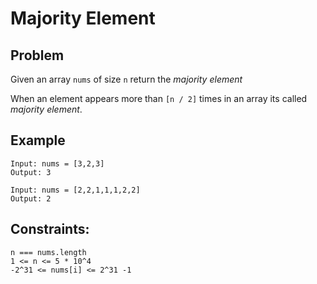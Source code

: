 # Majority Element

## Problem

Given an array `nums` of size `n` return the _majority element_

When an element appears more than `[n / 2]` times in an array its called _majority element_.

## Example

```
Input: nums = [3,2,3]
Output: 3
```

```
Input: nums = [2,2,1,1,1,2,2]
Output: 2
```

## Constraints:

```
n === nums.length
1 <= n <= 5 * 10^4
-2^31 <= nums[i] <= 2^31 -1
```
